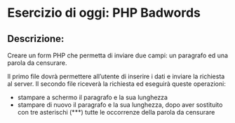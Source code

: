 # Esercizio di oggi: PHP Badwords

## Descrizione:

Creare un form PHP che permetta di inviare due campi: un paragrafo ed una parola da censurare.

Il primo file dovrà permettere all’utente di inserire i dati e inviare la richiesta al server.
Il secondo file riceverà la richiesta ed eseguirà queste operazioni:
- stampare a schermo il paragrafo e la sua lunghezza
- stampare di nuovo il paragrafo e la sua lunghezza, dopo aver sostituito con tre asterischi (***) tutte le occorrenze della parola da censurare